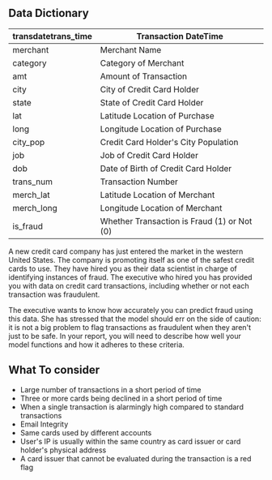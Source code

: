 ## Data Dictionary

| transdatetrans_time | Transaction DateTime                        |
|---------------------|---------------------------------------------|
| merchant            | Merchant Name                               |
| category            | Category of Merchant                        |
| amt                 | Amount of Transaction                       |
| city                | City of Credit Card Holder                  |
| state               | State of Credit Card Holder                 |
| lat                 | Latitude Location of Purchase               |
| long                | Longitude Location of Purchase              |
| city_pop            | Credit Card Holder's City Population        |
| job                 | Job of Credit Card Holder                   |
| dob                 | Date of Birth of Credit Card Holder         |
| trans_num           | Transaction Number                          |
| merch_lat           | Latitude Location of Merchant               |
| merch_long          | Longitude Location of Merchant              |
| is_fraud            | Whether Transaction is Fraud (1) or Not (0) |


A new credit card company has just entered the market in the western United States. The company is promoting itself as one of the safest credit cards to use. They have hired you as their data scientist in charge of identifying instances of fraud. The executive who hired you has provided you with data on credit card transactions, including whether or not each transaction was fraudulent.

The executive wants to know how accurately you can predict fraud using this data. She has stressed that the model should err on the side of caution: it is not a big problem to flag transactions as fraudulent when they aren't just to be safe. In your report, you will need to describe how well your model functions and how it adheres to these criteria.


## What To consider

- Large number of transactions in a short period of time
- Three or more cards being declined in a short period of time
- When a single transaction is alarmingly high compared to standard transactions
- Email Integrity
- Same cards used by different accounts
- User's IP is usually within the same country as card issuer or card holder's physical address
- A card issuer that cannot be evaluated during the transaction is a red flag
